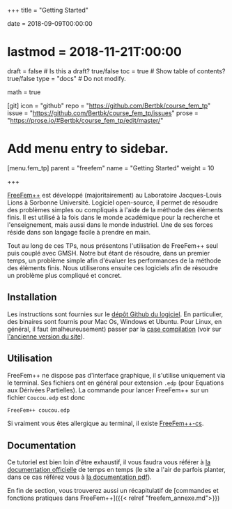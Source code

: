 +++
title = "Getting Started"

date = 2018-09-09T00:00:00
# lastmod = 2018-11-21T:00:00

draft = false  # Is this a draft? true/false
toc = true  # Show table of contents? true/false
type = "docs"  # Do not modify.

math = true

[git]
  icon = "github"
  repo = "https://github.com/Bertbk/course_fem_tp"
  issue = "https://github.com/Bertbk/course_fem_tp/issues"
  prose = "https://prose.io/#Bertbk/course_fem_tp/edit/master/"

# Add menu entry to sidebar.
[menu.fem_tp]
  parent = "freefem"
  name = "Getting Started"
  weight = 10

+++

$\newcommand{\diff}{\mathrm{d}}$
$\newcommand{\xx}{\mathbf{x}}$
$\newcommand{\vec}[1]{\mathbf{#1}}$
$\newcommand{\Pb}{\mathbb{P}}$
$\newcommand{\dn}{\partial\_{\mathbf{n}}}$
$\newcommand{\Lo}{L^2(\Omega)}$
$\newcommand{\Ho}{H^1(\Omega)}$
$\newcommand{\dsp}{\displaystyle}$
$\newcommand{\uh}{u\_h}$
$\newcommand{\eh}{e\_h}$
$\newcommand{\norm}[1]{\left\\|#1\right\\|}$
$\newcommand{\normL}[1]{\norm{#1}\_{\Lo}}$
$\newcommand{\normH}[1]{\norm{#1}\_{\Ho}}$


[FreeFem++](https://freefem.org) est développé (majoritairement) au Laboratoire Jacques-Louis Lions à Sorbonne Université. Logiciel open-source, il permet de résoudre des problèmes simples ou compliqués à l'aide de la méthode des éléments finis. Il est utilisé à la fois dans le monde académique pour la recherche et l'enseignement, mais aussi dans le monde industriel. Une de ses forces réside dans son langage facile à prendre en main.

Tout au long de ces TPs, nous présentons l'utilisation de FreeFem++ seul puis couplé avec GMSH. Notre but étant de résoudre, dans un premier temps, un problème simple afin d'évaluer les performances de la méthode des éléments finis. Nous utiliserons ensuite ces logiciels afin de résoudre un problème plus compliqué et concret.

## Installation

Les instructions sont fournies sur le [dépôt Github du logiciel](https://github.com/FreeFem/FreeFem-sources/releases). En particulier, des binaires sont fournis pour Mac Os, Windows et Ubuntu. Pour Linux, en général, il faut (malheureusement) passer par la [case compilation](https://github.com/FreeFem/FreeFem-sources) (voir sur [l'ancienne version du site](http://www3.freefem.org/ff++/linux.php)).

## Utilisation

FreeFem++ ne dispose pas d'interface graphique, il s'utilise uniquement via le terminal. Ses fichiers ont en général pour extension `.edp` (pour Equations aux Dérivées Partielles). La commande pour lancer FreeFem++ sur un fichier `Coucou.edp` est donc 
```bash
FreeFem++ coucou.edp
```
Si vraiment vous êtes allergique au terminal, il existe [FreeFem++-cs](https://www.ljll.math.upmc.fr/lehyaric/ffcs/index.htm).

## Documentation

Ce tutoriel est bien loin d'être exhaustif, il vous faudra vous référer à [la documentation officielle](https://doc.freefem.org/) de temps en temps (le site a l'air de parfois planter, dans ce cas référez vous à [la documentation pdf](http://www3.freefem.org/ff++/ftp/freefem++doc.pdf)).

En fin de section, vous trouverez aussi un récapitulatif de [commandes et fonctions pratiques dans FreeFem++]({{< relref "freefem_annexe.md">}})